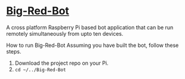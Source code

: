 # [Big-Red-Bot](https://rxhl.github.io/Big-Red-Bot/)
A cross platform Raspberry Pi based bot application that can be run remotely simultaneously from upto ten devices. 

How to run Big-Red-Bot
Assuming you have built the bot, follow these steps.
1. Download the project repo on your Pi.
2. ```cd ~/../Big-Red-Bot```

